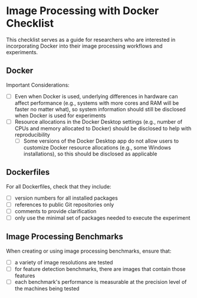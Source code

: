 # Image Processing with Docker Checklist

This checklist serves as a guide for researchers who are interested in incorporating Docker into their image processing workflows and experiments.

## Docker
Important Considerations:
- [ ] Even when Docker is used, underlying differences in hardware can affect performance (e.g., systems with more cores and RAM will be faster no matter what), so system information should still be disclosed when Docker is used for experiments
- [ ] Resource allocations in the Docker Desktop settings (e.g., number of CPUs and memory allocated to Docker) should be disclosed to help with reproducibility
    - [ ] Some versions of the Docker Desktop app do not allow users to customize Docker resource allocations (e.g., some Windows installations), so this should be disclosed as applicable

## Dockerfiles

For all Dockerfiles, check that they include:
- [ ] version numbers for all installed packages
- [ ] references to public Git repositories only
- [ ] comments to provide clarification
- [ ] only use the minimal set of packages needed to execute the experiment

## Image Processing Benchmarks

When creating or using image processing benchmarks, ensure that:
- [ ] a variety of image resolutions are tested
- [ ] for feature detection benchmarks, there are images that contain those features
- [ ] each benchmark's performance is measurable at the precision level of the machines being tested
